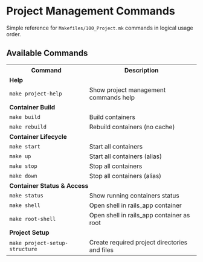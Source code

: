 # Project Management Commands

Simple reference for `Makefiles/100_Project.mk` commands in logical usage order.

## Available Commands

<table width="100%">
<tr><th>Command</th><th>Description</th></tr>

<tr><td colspan="2"><strong>Help</strong></td></tr>
<tr><td><code>make project-help</code></td><td>Show project management commands help</td></tr>

<tr><td colspan="2"><strong>Container Build</strong></td></tr>
<tr><td><code>make build</code></td><td>Build containers</td></tr>
<tr><td><code>make rebuild</code></td><td>Rebuild containers (no cache)</td></tr>

<tr><td colspan="2"><strong>Container Lifecycle</strong></td></tr>
<tr><td><code>make start</code></td><td>Start all containers</td></tr>
<tr><td><code>make up</code></td><td>Start all containers (alias)</td></tr>
<tr><td><code>make stop</code></td><td>Stop all containers</td></tr>
<tr><td><code>make down</code></td><td>Stop all containers (alias)</td></tr>

<tr><td colspan="2"><strong>Container Status & Access</strong></td></tr>
<tr><td><code>make status</code></td><td>Show running containers status</td></tr>
<tr><td><code>make shell</code></td><td>Open shell in rails_app container</td></tr>
<tr><td><code>make root-shell</code></td><td>Open shell in rails_app container as root</td></tr>

<tr><td colspan="2"><strong>Project Setup</strong></td></tr>
<tr><td><code>make project-setup-structure</code></td><td>Create required project directories and files</td></tr>

</table>
